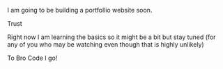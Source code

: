 I am going to be building a portfollio website soon.

Trust

Right now I am learning the basics so it might be a bit but stay tuned (for any of you who may be watching even though that is highly unlikely)

To Bro Code I go!
